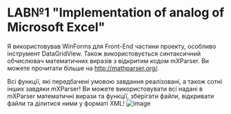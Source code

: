 # LAB№1 "Implementation of analog of Microsoft Excel" 

Я використовував WinForms для Front-End частини проекту, особливо інструмент DataGridView. Також використовується синтаксичний обчислювач математичних виразів з відкритим кодом mXParser. Ви можете прочитати більше на http://mathparser.org/.

Всі функції, які передбачені умовою завдання реалізовані, а також сотні інших завдяки mXParser!
Ви можете використовувати всі надані в mXParser математичні вирази та функції, зберігати файли, відкривати файли та ділитися ними у форматі XML!
![image](https://user-images.githubusercontent.com/100029063/197277373-edb0f342-91f2-4d76-9750-eacb2e592a86.png)
